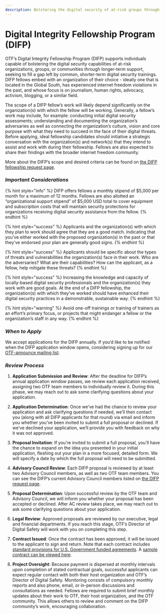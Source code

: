 ```yaml
---
description: Bolstering the digital security of at-risk groups through longer-term support
---
```


# Digital Integrity Fellowship Program \(DIFP\)

OTF’s Digital Integrity Fellowship Program \(DIFP\) supports individuals capable of bolstering the digital security capabilities of at-risk organizations, groups, or communities through longer-term support, seeking to fill a gap left by common, shorter-term digital security trainings. DIFP fellows embed with an organization of their choice - ideally one that is located in the Global South, has experienced internet freedom violations in the past, and whose focus is on journalism, human rights, advocacy, activism, blogging, or a similar field.  
  
The scope of a DIFP fellow’s work will likely depend significantly on the organization\(s\) with which the fellow will be working. Generally, a fellow’s work may include, for example: conducting initial digital security assessments; understanding and documenting the organization’s adversaries as well as connecting the organization’s culture, vision and core purpose with what they need to succeed in the face of their digital threats. Before applying, ideal fellowship candidates should initiative a strategic conversation with the organization\(s\) and network\(s\) that they intend to assist and work with during their fellowship. Fellows are also expected to share their findings with the broader internet freedom community.  
  
More about the DIFP’s scope and desired criteria can be found on [the DIFP fellowship request page](https://www.opentech.fund/fellowships/difp).

### _Important Considerations_

{% hint style="info" %}
DIFP offers fellows a monthly stipend of $5,000 per month for a maximum of 12 months. Fellows are also allotted an “organizational support stipend” of $5,000 USD total to cover equipment and subscription costs that will maintain security protections for organizations receiving digital security assistance from the fellow.
{% endhint %}

{% hint style="success" %}
Applicants and the organization\(s\) with which they plan to work should agree that they are a good match. Indicating that you’ve either worked with the proposed organization\(s\) in the past or that they’ve endorsed your plan are generally good signs.
{% endhint %}

{% hint style="success" %}
Applicants should be specific about the types of threats and vulnerabilities the organization\(s\) face in their work. Who are the adversaries? What are their capabilities? How can the applicant, as a fellow, help mitigate these threats?
{% endhint %}

{% hint style="success" %}
Increasing the knowledge and capacity of locally-based digital security professionals and the organization\(s\) they work with are good goals. At the end of a DIFP fellowship, the organization\(s\) with which they’ve worked should have enhanced their digital security practices in a demonstrable, sustainable way.
{% endhint %}

{% hint style="warning" %}
Avoid one-off trainings or training of trainers as an effort’s primary focus, or projects that might endanger a fellow or the organization’s staff in any way.
{% endhint %}

### _When to Apply_

We accept applications for the DIFP annually. If you’d like to be notified when the DIFP application window opens, considering signing up for our [OTF-announce mailing list](https://groups.google.com/a/opentechfund.org/forum/#!forum/otf-announce/join).

### _Review Process_

1. **Application Submission and Review**: After the deadline for DIFP’s annual application window passes, we review each application received, assigning two OTF team members to individually review it. During this phase, we may reach out to ask some clarifying questions about your application.

2. **Application Determination**: Once we’ve had the chance to review your application and ask clarifying questions if needed, we’ll then contact you \(along with all DIFP applicants for that round\) via email and inform you whether you’ve been invited to submit a full proposal or declined. If we’ve declined your application, we’ll provide you with feedback on why it was not approved. 
3. **Proposal Invitation**: If you’re invited to submit a full proposal, you’ll have the chance to expand on the idea you presented in your initial application, fleshing out your plan in a more focused, detailed form. We will specify a date by which the full proposal will need to be submitted. 
4. **Advisory Council Review**: Each DIFP proposal is reviewed by at least two Advisory Council members, as well as two OTF team members. You can see the DIFP’s current Advisory Council members listed on [the DIFP request page](https://www.opentech.fund/fellowships/difp).

5. **Proposal Determination**: Upon successful review by the OTF team and Advisory Council, we will inform you whether your proposal has been accepted or declined. After AC review takes place, we may reach out to ask some clarifying questions about your application.

6. **Legal Review**: Approved proposals are reviewed by our executive, legal and financial departments. If you reach this stage, OTF’s Director of Digital Safety will work with you on completing this step. 
7. **Contract Issued**: Once the contract has been approved, it will be issued to the applicant to sign and return. Note that each contract includes [standard provisions for U.S. Government funded agreements](https://guide.opentech.fund/general-funding-guidelines#contract-templates-and-usg-provisions). A [sample contract can be viewed here](https://guide.opentech.fund/general-funding-guidelines#contract-templates-and-usg-provisions).

8. **Project Oversight**: Because payment is dispersed at monthly intervals upon completion of stated contractual goals, successful applicants can expect regular contact with both their host organization and OTF’s Director of Digital Safety. Monitoring consists of compulsory monthly reports and also phone, email, or in-person discussions and consultations as needed. Fellows are required to submit brief monthly updates about their work to OTF, their host organization, and the OTF community. This allows others to review and comment on the DIFP community’s work, encouraging collaboration.


